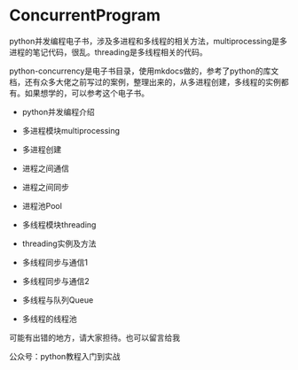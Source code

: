 # ConcurrentProgram
python并发编程电子书，涉及多进程和多线程的相关方法，multiprocessing是多进程的笔记代码，很乱。threading是多线程相关的代码。

python-concurrency是电子书目录，使用mkdocs做的，参考了python的库文档，还有众多大佬之前写过的案例，整理出来的，从多进程创建，多线程的实例都有。如果想学的，可以参考这个电子书。

- python并发编程介绍

- 多进程模块multiprocessing

- 多进程创建

- 进程之间通信

- 进程之间同步

- 进程池Pool

- 多线程模块threading

- threading实例及方法

- 多线程同步与通信1

- 多线程同步与通信2

- 多线程与队列Queue

- 多线程的线程池

可能有出错的地方，请大家担待。也可以留言给我

公众号：python教程入门到实战



